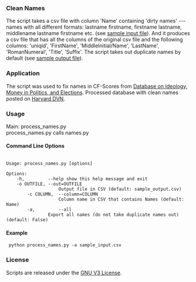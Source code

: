 ### Clean Names

The script takes a csv file with column 'Name' containing 'dirty names' --- names with all different formats: lastname firstname, firstname lastname, middlename lastname firstname etc. (see [sample input file](sample_input.csv)). And it produces a csv file that has all the columns of the original csv file and the following columns: 'uniqid', 'FirstName', 'MiddleInitial/Name', 'LastName', 'RomanNumeral', 'Title', 'Suffix'. The script takes out duplicate names by default (see [sample output file](sample_output.csv)).

### Application
The script was used to fix names in CF-Scores from [Database on Ideology, Money in Politics, and Elections][]. Processed database with clean names posted on [Harvard DVN][].

### Usage

Main: process\_names.py  
process\_names.py calls names.py

#### Command Line Options
<pre><code>
Usage: process_names.py [options]

Options:  
 	-h, 	    --help show this help message and exit  
 	-o OUTFILE, --out=OUTFILE  
                  	Output file in CSV (default: sample_output.csv)  
    	-c COLUMN,  --column=COLUMN  
                  	Column name in CSV that contains Names (default: Name)    
    	-a, 	    --all      	
    			Export all names (do not take duplicate names out)  (default: False)  
</code></pre>

#### Example
<pre><code> python process_names.py -a sample_input.csv </code></pre>

### License
Scripts are released under the [GNU V3 License][].

  [GNU V3 License]: License.md
  [Database on Ideology, Money in Politics, and Elections]: http://data.stanford.edu/dime 
  [Harvard DVN]: https://dataverse.harvard.edu/dataset.xhtml?persistentId=doi:10.7910/DVN/28949

